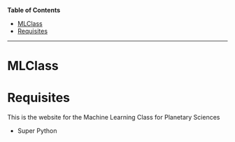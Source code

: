 **Table of Contents**  

- [MLClass](#)
- [Requisites](#)

***


# MLClass

# Requisites
This is the website for the Machine Learning Class for Planetary Sciences

- Super Python

